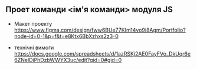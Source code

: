 ## Проет команди <ім'я команди> модуля JS

- Макет проекту 
https://www.figma.com/design/fww6BUe77KIm14vo9i8Agm/Portfolio?node-id=0-1&p=f&t=e8Ktx6BbXzhxs2z3-0

- технічні вимоги
https://docs.google.com/spreadsheets/d/1azRSKj2AE0FayFVo_DkUqr6e6ZNelDiPhDzbWWYX3uc/edit?gid=0#gid=0

